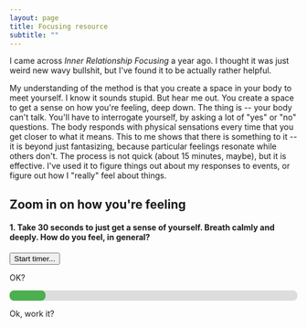 ```yaml
---
layout: page
title: Focusing resource
subtitle: ""
---
```


<style type="text/css" rel="stylesheet">  
.hidden{ display: none; }
  
#Progress_Status { 
  width: 100%; 
  background-color: #ddd; 
  border-radius: 8px;
} 
  
#myprogressBar { 
  width: 12.5%; 
  height: 18px; 
  background-color: #4CAF50; 
  text-align: center; 
  line-height: 32px; 
  color: black; 
  transition: width 0.5s;
  -webkit-transition: width 0.5s;
  border-radius: 8px;
} 
  
.ui-progressbar-value {
}

.buttoned {
  background-color: #4CAF50; /* Green */
  border: 1px solid green;
  color: white;
  padding: 7px 16px;
  text-align: center;
  text-decoration: none;
  display: inline-block;
  font-size: 16px;
  cursor: pointer;
  float: left;
}

.base-timer {
  position: relative;
  width: 300px;
  height: 300px;
}

.base-timer__svg {
  transform: scaleX(-1);
}

.base-timer__circle {
  fill: none;
  stroke: none;
}

.base-timer__path-elapsed {
  stroke-width: 7px;
  stroke: grey;
}

.base-timer__path-remaining {
  stroke-width: 7px;
  stroke-linecap: round;
  transform: rotate(90deg);
  transform-origin: center;
  transition: 1s linear all;
  fill-rule: nonzero;
  stroke: currentColor;
}

.base-timer__path-remaining.green {
  color: rgb(65, 184, 131);
}

.base-timer__path-remaining.orange {
  color: orange;
}

.base-timer__path-remaining.red {
  color: red;
}

.base-timer__label {
  position: absolute;
  width: 300px;
  height: 300px;
  top: 0;
  display: flex;
  align-items: center;
  justify-content: center;
  font-size: 48px;
}
</style>




I came across *Inner Relationship Focusing* a year ago. I thought it was just weird new wavy bullshit, but I've found it to be actually rather helpful.

My understanding of the method is that you create a space in your body to meet yourself. I know it sounds stupid. But hear me out. You create a space to get a sense on how you're feeling, deep down. The thing is -- your body can't talk. You'll have to interrogate yourself, by asking a lot of "yes" or "no" questions. The body responds with physical sensations every time that you get closer to what it means. This to me shows that there is something to it -- it is beyond just fantasizing, because particular feelings resonate while others don't. The process is not quick (about 15 minutes, maybe), but it is effective. I've used it to figure things out about my responses to events, or figure out how I "really" feel about things.

<h2> Zoom in on how you're feeling </h2>
<!--Timer portion-->
<div id="Q0" class="">
  <h4> 1. Take 30 seconds to just get a sense of yourself. Breath calmly and deeply. How do you feel, in general?</h4>
  <input id="timer1" type="button" value="Start timer..." />
<div id='countdown1'></div>
</div>

<!--Question one-->
<div id="Q1" class="hidden">
<br clear="all" />
  <h4> 2. Do you notice a weight to your body? Or a springiness? </h4>
  <button class="option1 buttoned">Feeling light</button> 
  <button class="option1 buttoned">Intermediate</button>
  <button class="option1 buttoned">Feeling heavy</button>
</div>

<!--Question two-->
<div id="Q2" class="hidden">
<br clear="all" />
  <h4> 3. Where in the body do I sense something taking my attention (e.g., tightness, pressure, a knocking feeling, ...). Where is your body trying to get to speak to you?</h4>
  <button class="option2 buttoned">My chest</button> 
  <button class="option2 buttoned">My belly</button>
  <button class="option2 buttoned">Elsewhere</button>
</div>

<!--Question three; just a timer...-->
<div id="Q3" class="hidden">
<br clear="all" />
  <h4> 4. Try to get a handle on the unclear bodily sensation. Is it a pressure, something moving, something hot/cold, ... . Something vague suffices for now. Try to sense it wholly. Tell yourself "I'm sensing ..., and I am saying hello to that."</h4>
    <div id='countdown2'></div>
</div>

<!--Question four...-->
<div id="Q4" class="hidden">
<br clear="all" />
  <h4> 5. Get a more sense of the emotional quality of the feeling. You do this by testing with yourself. For example, "I'm sensing pain", or "I'm sensing frustration". See what words bubble up. Try to capture the whole feeling in a single qualitative word. Your body will respond if the word resonates with its feeling.</h4>
  <p><img src="https://gritx.org/skills-studio/uploads/exerciseimage/emotion_wheel8.jpg"></p>
  <button class="option4 buttoned">Done.</button>
</div>

<!--Question five...-->
<div id="Q5" class="hidden">
<br clear="all" />
  <h4> 6. Now create a relationship with this felt quality. Say, you'd meet this person in a bar, what kind of bar would it be? Would you be having intense conversations, or would you both sit quietly by? Would you be drinking or eating? Again, use what intuition bubbles up. Check by seeing what resonates. Take a moment again, to imagine this.</h4>
  <button class="option5 buttoned">Done.</button>
</div>

<!--Question six...-->
<div id="Q6" class="hidden">
<br clear="all" />
  <h4> 7. Ask yourself, "What would it feel like if it was all OK?". "What is in the way of that?". See what bubbles up.</h4>
  <div id='countdown3'></div>
</div>

<!--End...-->
<div id="Q7" class="hidden">
<br clear="all" />
  <h4> 8. The end! Thank your body for speaking with you. Remember, you don't have to agree with your body, you just have to acknowledge what it said to you.</h4>
</div>


OK? 

<div id="Progress_Status"> 
  <div id="myprogressBar"></div> 
</div>

Ok, work it?
  
<script src="https://code.jquery.com/jquery-1.12.4.js"></script>
<script> 
$('button').click(function() {
    $(this).css('background-color', 'black');
});

function updateTimer(amount) { 
  console.log('I was here at all...?');
  var element = document.getElementById("myprogressBar");
  var current_amount = element.style.width;
  console.log(current_amount);
  console.log(amount);
  element.style.width = current_amount + amount + '%';   
} 

var Q0 = document.getElementById('Q0');
var Q1 = document.getElementById('Q1');
var Q2 = document.getElementById('Q2');
var Q3 = document.getElementById('Q3');
var Q4 = document.getElementById('Q4');
var Q5 = document.getElementById('Q5');
var Q6 = document.getElementById('Q6');
var Q7 = document.getElementById('Q7');
var btn1 = document.getElementsByClassName('option1');
var btn2 = document.getElementsByClassName('option2');
var btn4 = document.getElementsByClassName('option4');
var btn5 = document.getElementsByClassName('option5');


for(var i=0; i<btn1.length; i++){
    btn1[i].addEventListener("click", function(){ 
  Q2.className = ''; 
  updateTimer(12.5);
})
}

for(var i=0; i<btn2.length; i++){
    btn2[i].addEventListener("click", function(){ 
  Q3.className = ''; 
  countdown('countdown2', 20,'Q4');
})
}

for(var i=0; i<btn4.length; i++){
    btn4[i].addEventListener("click", function(){ 
  Q5.className = ''; 
  updateTimer(12.5);
})
}
 
for(var i=0; i<btn5.length; i++){
    btn5[i].addEventListener("click", function(){ 
  Q6.className = ''; 
  countdown('countdown3', 120,'Q7');
})
} 
  
  
  
  
  
  
  
  
  
// Countdown timer stuff  
function countdown(element, seconds, next_class) {
    // Fetch the display element
    seconds = seconds*100;
    var total_time=seconds;
    var el = document.getElementById(element);
    
    var nex = document.getElementById(next_class)
    
    
    

    // Set the timer
    var interval = setInterval(function() {
        if(seconds == 0) {
            clearInterval(interval);
            return;
        }
        if(seconds < (5)*100) {
          nex.className = '';
          updateTimer(12.5);
        }
        el.innerHTML = `
<div class="base-timer";>
  <svg class="base-timer__svg" viewBox="0 0 100 100" xmlns="http://www.w3.org/2000/svg">
    <g class="base-timer__circle">
      <circle class="base-timer__path-elapsed" cx="50" cy="50" r="25"></circle>
      <path id="base-timer-path-remaining" stroke-dasharray="`+ (seconds)/total_time*157 + ` 157" class="base-timer__path-remaining green" d="
          M 30, 30
          m -5, 20
          a 25,25 0 1,0 50,0
          a 25,25 0 1,0 -50,0
        "></path>
    </g>
  </svg>
  <span id="base-timer-label" class="base-timer__label">`+ Math.floor(seconds/100+0.5) +`</span>
</div>`;
        
    seconds--;
    }, 10); // Update every 10 ms
}

function fixedcount(element, seconds) {
    // Fetch the display element
    seconds = seconds*100;
    var total_time=seconds;
    var el = document.getElementById(element);
    // Set the timer
        el.innerHTML = `
<div class="base-timer";>
  <svg class="base-timer__svg" viewBox="0 0 100 100" xmlns="http://www.w3.org/2000/svg">
    <g class="base-timer__circle">
      <circle class="base-timer__path-elapsed" cx="50" cy="50" r="25"></circle>
      <path id="base-timer-path-remaining" stroke-dasharray="`+ (seconds)/total_time*157 + ` 157" class="base-timer__path-remaining green" d="
          M 30, 30
          m -5, 20
          a 25,25 0 1,0 50,0
          a 25,25 0 1,0 -50,0
        "></path>
    </g>
  </svg>
  <span id="base-timer-label" class="base-timer__label">`+ Math.floor(seconds/100+0.5) +`</span>
</div>`;
}



// Make buttons load timers
var start1 = document.getElementById('timer1');

fixedcount('countdown1', 30) 

start1.onclick = function() {
    countdown('countdown1', 30,'Q1');
}
</script>
